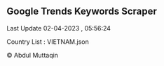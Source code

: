 

## Google Trends Keywords Scraper 
 
Last Update 02-04-2023 , 05:56:24

Country List :
VIETNAM.json



© Abdul Muttaqin 
